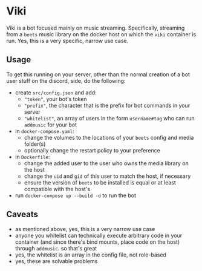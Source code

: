 # Viki
Viki is a bot focused mainly on music streaming. Specifically, streaming from a `beets` music library on the docker host on which the `viki` container is run. Yes, this is a very specific, narrow use case.

## Usage
To get this running on your server, other than the normal creation of a bot user stuff on the discord, side, do the following:
- create `src/config.json` and add:
  - `"token"`, your bot's token
  - `"prefix"`, the character that is the prefix for bot commands in your server
  - `"whitelist"`, an array of users in the form `username#tag` who can run `addmusic` for your bot
- in `docker-compose.yaml`:
  - change the volumes to the locations of your `beets` config and media folder(s)
  - optionally change the restart policy to your preference
- in `Dockerfile`:
  - change the added user to the user who owns the media library on the host
  - change the `uid` and `gid` of this user to match the host, if necessary
  - ensure the version of `beets` to be installed is equal or at least compatible with the host's
- run `docker-compose up --build -d` to run the bot

## Caveats
- as mentioned above, yes, this is a very narrow use case
- anyone you whitelist can technically execute arbitrary code in your container (and since there's bind mounts, place code on the host) through `addmusic`. so that's great
- yes, the whitelist is an array in the config file, not role-based
- yes, these are solvable problems
